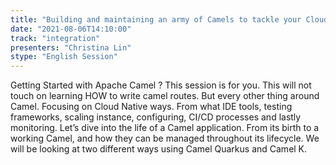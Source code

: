 ```yaml
---
title: "Building and maintaining an army of Camels to tackle your Cloud Native Problems"
date: "2021-08-06T14:10:00" 
track: "integration"
presenters: "Christina Lin"
stype: "English Session"
---
```

Getting Started with Apache Camel ? This session is for you. This will not touch on learning HOW to write camel routes. But every other thing around Camel. Focusing on Cloud Native ways. From what IDE tools, testing frameworks, scaling instance, configuring, CI/CD processes and lastly monitoring. Let’s dive into the life of a Camel application. From its birth to a working Camel, and how they can be managed throughout its lifecycle. We will be looking at two different ways using Camel Quarkus and Camel K.